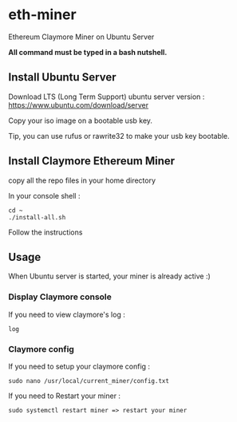 # eth-miner
Ethereum Claymore Miner on Ubuntu Server

**All command must be typed in a bash nutshell.**

## Install Ubuntu Server

Download LTS (Long Term Support) ubuntu server version : https://www.ubuntu.com/download/server

Copy your iso image on a bootable usb key.

Tip, you can use rufus or rawrite32 to make your usb key bootable.

## Install Claymore Ethereum Miner

copy all the repo files in your home directory

In your console shell : 

    cd ~
    ./install-all.sh

Follow the instructions

## Usage

When Ubuntu server is started, your miner is already active :)

### Display Claymore console

If you need to view claymore's log : 

    log 
    
### Claymore config

If you need to setup your claymore config : 

    sudo nano /usr/local/current_miner/config.txt

If you need to  Restart your miner :

    sudo systemctl restart miner => restart your miner
